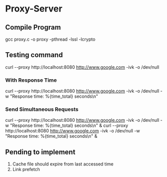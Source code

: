# Proxy-Server

## Compile Program
gcc proxy.c -o proxy -pthread -lssl -lcrypto

## Testing command
curl --proxy http://localhost:8080 http://www.google.com -ivk -o /dev/null

### With Response Time
curl --proxy http://localhost:8080 http://www.google.com -ivk -o /dev/null -w "Response time: %{time_total} seconds\n"

### Send Simultaneous Requests
curl --proxy http://localhost:8080 http://www.google.com -ivk -o /dev/null -w "Response time: %{time_total} seconds\n" & curl --proxy http://localhost:8080 http://www.google.com -ivk -o /dev/null -w "Response time: %{time_total} seconds\n" &

## Pending to implement
1. Cache file should expire from last accessed time
2. Link prefetch